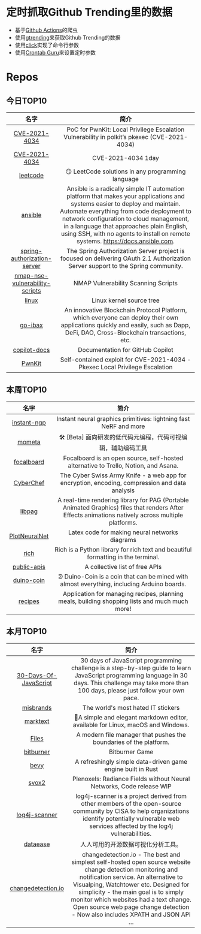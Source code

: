 # 定时抓取Github Trending里的数据
* 基于[Github Actions](https://docs.github.com/en/actions)的爬虫
* 使用[gtrending](https://github.com/hedythedev/gtrending)来获取Github Trending的数据
* 使用[click](https://github.com/pallets/click)实现了命令行参数
* 使用[Crontab Guru](https://crontab.guru/)来设置定时参数

# Repos
## 今日TOP10 
<!-- START OF DAILY_TOP10_REPOS -->
| 名字 | 简介 |
| :----: | :----: |
| [CVE-2021-4034](https://github.com/arthepsy/CVE-2021-4034) | PoC for PwnKit: Local Privilege Escalation Vulnerability in polkit’s pkexec (CVE-2021-4034) |
| [CVE-2021-4034](https://github.com/berdav/CVE-2021-4034) | CVE-2021-4034 1day |
| [leetcode](https://github.com/doocs/leetcode) | 😏 LeetCode solutions in any programming language | 多种编程语言实现 LeetCode、《剑指 Offer（第 2 版）》、《程序员面试金典（第 6 版）》题解 |
| [ansible](https://github.com/ansible/ansible) | Ansible is a radically simple IT automation platform that makes your applications and systems easier to deploy and maintain. Automate everything from code deployment to network configuration to cloud management, in a language that approaches plain English, using SSH, with no agents to install on remote systems. https://docs.ansible.com. |
| [spring-authorization-server](https://github.com/spring-projects/spring-authorization-server) | The Spring Authorization Server project is focused on delivering OAuth 2.1 Authorization Server support to the Spring community. |
| [nmap-nse-vulnerability-scripts](https://github.com/nccgroup/nmap-nse-vulnerability-scripts) | NMAP Vulnerability Scanning Scripts |
| [linux](https://github.com/torvalds/linux) | Linux kernel source tree |
| [go-ibax](https://github.com/IBAX-io/go-ibax) | An innovative Blockchain Protocol Platform, which everyone can deploy their own applications quickly and easily, such as Dapp, DeFi, DAO, Cross-Blockchain transactions, etc. |
| [copilot-docs](https://github.com/github/copilot-docs) | Documentation for GitHub Copilot |
| [PwnKit](https://github.com/ly4k/PwnKit) | Self-contained exploit for CVE-2021-4034 - Pkexec Local Privilege Escalation |
<!-- END OF DAILY_TOP10_REPOS -->

## 本周TOP10
<!-- START OF WEEKLY_TOP10_REPOS -->
| 名字 | 简介 |
| :----: | :----: |
| [instant-ngp](https://github.com/NVlabs/instant-ngp) | Instant neural graphics primitives: lightning fast NeRF and more |
| [mometa](https://github.com/imcuttle/mometa) | 🛠 [Beta] 面向研发的低代码元编程，代码可视编辑，辅助编码工具 |
| [focalboard](https://github.com/mattermost/focalboard) | Focalboard is an open source, self-hosted alternative to Trello, Notion, and Asana. |
| [CyberChef](https://github.com/gchq/CyberChef) | The Cyber Swiss Army Knife - a web app for encryption, encoding, compression and data analysis |
| [libpag](https://github.com/Tencent/libpag) | A real-time rendering library for PAG (Portable Animated Graphics) files that renders After Effects animations natively across multiple platforms. |
| [PlotNeuralNet](https://github.com/HarisIqbal88/PlotNeuralNet) | Latex code for making neural networks diagrams |
| [rich](https://github.com/Textualize/rich) | Rich is a Python library for rich text and beautiful formatting in the terminal. |
| [public-apis](https://github.com/public-apis/public-apis) | A collective list of free APIs |
| [duino-coin](https://github.com/revoxhere/duino-coin) | ᕲ Duino-Coin is a coin that can be mined with almost everything, including Arduino boards. |
| [recipes](https://github.com/TandoorRecipes/recipes) | Application for managing recipes, planning meals, building shopping lists and much much more! |
<!-- END OF WEEKLY_TOP10_REPOS -->

## 本月TOP10
<!-- START OF MONTHLY_TOP10_REPOS -->
| 名字 | 简介 |
| :----: | :----: |
| [30-Days-Of-JavaScript](https://github.com/Asabeneh/30-Days-Of-JavaScript) | 30 days of JavaScript programming challenge is a step-by-step guide to learn JavaScript programming language in 30 days. This challenge may take more than 100 days, please just follow your own pace. |
| [misbrands](https://github.com/mkrl/misbrands) | The world's most hated IT stickers |
| [marktext](https://github.com/marktext/marktext) | 📝A simple and elegant markdown editor, available for Linux, macOS and Windows. |
| [Files](https://github.com/files-community/Files) | A modern file manager that pushes the boundaries of the platform. |
| [bitburner](https://github.com/danielyxie/bitburner) | Bitburner Game |
| [bevy](https://github.com/bevyengine/bevy) | A refreshingly simple data-driven game engine built in Rust |
| [svox2](https://github.com/sxyu/svox2) | Plenoxels: Radiance Fields without Neural Networks, Code release WIP |
| [log4j-scanner](https://github.com/cisagov/log4j-scanner) | log4j-scanner is a project derived from other members of the open-source community by CISA to help organizations identify potentially vulnerable web services affected by the log4j vulnerabilities. |
| [dataease](https://github.com/dataease/dataease) | 人人可用的开源数据可视化分析工具。 |
| [changedetection.io](https://github.com/dgtlmoon/changedetection.io) | changedetection.io - The best and simplest self-hosted open source website change detection monitoring and notification service. An alternative to Visualping, Watchtower etc. Designed for simplicity - the main goal is to simply monitor which websites had a text change. Open source web page change detection - Now also includes XPATH and JSON API … |
<!-- END OF MONTHLY_TOP10_REPOS -->
